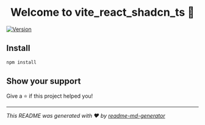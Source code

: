 <h1 align="center">Welcome to vite_react_shadcn_ts 👋</h1>
<p>
  <a href="https://www.npmjs.com/package/vite_react_shadcn_ts" target="_blank">
    <img alt="Version" src="https://img.shields.io/npm/v/vite_react_shadcn_ts.svg">
  </a>
</p>

## Install

```sh
npm install
```

## Show your support

Give a ⭐️ if this project helped you!

***
_This README was generated with ❤️ by [readme-md-generator](https://github.com/kefranabg/readme-md-generator)_